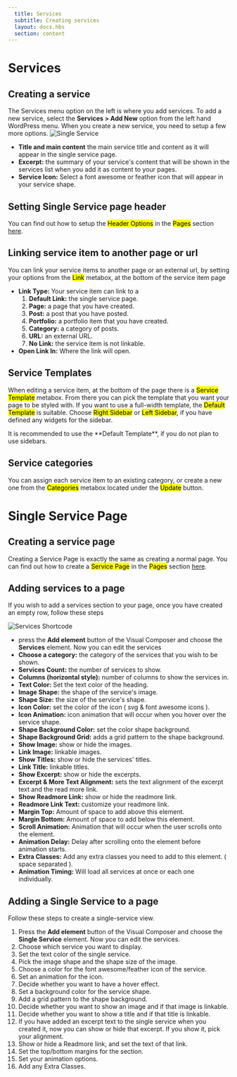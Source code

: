 ```yaml
---
  title: Services
  subtitle: Creating services
  layout: docs.hbs
  section: content
---
```


# Services

## Creating a service
The Services menu option on the left is where you add services. To add a new service, select the **Services > Add New** option from the left hand WordPress menu. When you create a new service, you need to setup a few more options.
<img src="assets/images/content/single-service.png" alt="Single Service">

- **Title and main content** the main service title and content as it will appear in the single service page.
- **Excerpt:**  the summary of your service's content that will be shown in the services list when you add it as content to your pages.
- **Service Icon:** Select a font awesome or feather icon that will appear in your service shape.

## Setting Single Service page header
You can find out how to setup the <mark>Header Options</mark> in the <mark>Pages</mark> section [here](/pages.html#changing-the-page-header).


## Linking service item to another page or url
You can link your service items to another page or an external url, by setting your options from the <mark>Link</mark> metabox, at the bottom of the service item page

- **Link Type:** Your service item can link to a
    1. **Default Link:**  the single service page.
    2. **Page:** a page that you have created.
    3. **Post:** a post that you have posted.
    4. **Portfolio:** a portfolio item that you have created.
    5. **Category:** a category of posts.
    6. **URL:** an external URL.
    7. **No Link:** the service item is not linkable.
- **Open Link In:** Where the link will open.

## Service Templates
When editing a service item, at the bottom of the page there is a <mark>Service Template</mark> metabox. From there you can pick the template that you want your page to be styled with.  If you want to use a full-width template, the <mark>Default Template</mark> is suitable. Choose <mark>Right Sidebar</mark> or <mark>Left Sidebar</mark>, if you have defined any widgets for the sidebar.

<div class="alert alert-info">
    It is recommended to use the **Default Template**, if you do not plan to use sidebars.
</div>

## Service categories
You can assign each service item to an existing category, or create a new one from the <mark>Categories</mark> metabox located under the <mark>Update</mark> button.

# Single Service Page

## Creating a service page
Creating a Service Page is exactly the same as creating a normal page.
You can find out how to create a <mark>Service Page</mark> in the <mark>Pages</mark> section [here](/pages.html#creating-a-page-with-the-visual-composer).

## Adding services to a page
If you wish to add a services section to your page, once you have created an empty row, follow these steps

<img src="assets/images/content/services.png" alt="Services Shortcode">

- press the **Add element** button of the Visual Composer and choose the **Services** element. Now you can edit the services
- **Choose a category:** the category of the services that you wish to be shown.
- **Services Count:**  the number of services to show.
- **Columns (horizontal style):**   number of columns to show the services in.
- **Text Color:** Set the text color of the heading.
- **Image Shape:**  the shape of the service's image.
- **Shape Size:**   the size of the service's shape.
- **Icon Color:**   set the color of the icon ( svg & font awesome icons ).
- **Icon Animation:**   icon animation that will occur when you hover over the service shape.
- **Shape Background Color:**   set the color shape background.
- **Shape Background Grid:** adds a grid pattern to the shape background.
- **Show Image:**   show or hide the images.
- **Link Image:**   linkable images.
- **Show Titles:**  show or hide the services' titles.
- **Link Title:**   linkable titles.
- **Show Excerpt:** show or hide the excerpts.
- **Excerpt & More Text Alignment:** sets the text alignment of the excerpt text and the read more link.
- **Show Readmore Link:**   show or hide the readmore link.
- **Readmore Link Text:**   customize your readmore link.
- **Margin Top:** Amount of space to add above this element.
- **Margin Bottom:** Amount of space to add below this element.
- **Scroll Animation:** Animation that will occur when the user scrolls onto the element.
- **Animation Delay:** Delay after scrolling onto the element before animation starts.
- **Extra Classes:** Add any extra classes you need to add to this element. ( space separated ).
- **Animation Timing:** Will load all services at once or each one individually.

## Adding a Single Service to a page
Follow these steps to create a single-service view.

1. Press the **Add element** button of the Visual Composer and choose the **Single Service** element. Now you can edit the services.
2. Choose which service you want to display.
3. Set the text color of the single service.
4. Pick the image shape and the shape size of the image.
5. Choose a color for the font awesome/feather icon of the service.
6. Set an animation for the icon.
7. Decide whether you want to have a hover effect.
8. Set a background color for the service shape.
9. Add a grid pattern to the shape background.
10. Decide whether you want to show an image and if that image is linkable.
11. Decide whether you want to show a title and if that title is linkable.
12. If you have added an excerpt text to the single service when you created it, now you can show or hide that excerpt. If you show it, pick your alignment.
13. Show or hide a Readmore link, and set the text of that link.
14. Set the top/bottom margins for the section.
15. Set your animation options.
26. Add any Extra Classes.